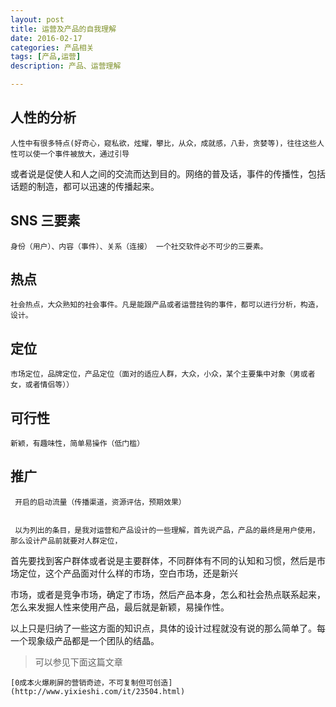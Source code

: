 ```yaml
---
layout: post
title: 运营及产品的自我理解
date: 2016-02-17
categories: 产品相关
tags: [产品,运营]
description: 产品、运营理解

---
```


## 人性的分析

	人性中有很多特点(好奇心，窥私欲，炫耀，攀比，从众，成就感，八卦，贪婪等)，往往这些人性可以使一个事件被放大，通过引导
或者说是促使人和人之间的交流而达到目的。网络的普及话，事件的传播性，包括话题的制造，都可以迅速的传播起来。

## SNS 三要素

	身份（用户）、内容（事件）、关系（连接） 一个社交软件必不可少的三要素。

## 热点

	社会热点，大众熟知的社会事件。凡是能跟产品或者运营挂钩的事件，都可以进行分析，构造，设计。

## 定位

	市场定位，品牌定位，产品定位（面对的适应人群，大众，小众，某个主要集中对象（男或者女，或者情侣等））

## 可行性

	新颖，有趣味性，简单易操作（低门槛）

## 推广

     开启的启动流量（传播渠道，资源评估，预期效果）
     

     以为列出的条目，是我对运营和产品设计的一些理解，首先说产品，产品的最终是用户使用，那么设计产品前就要对人群定位，

首先要找到客户群体或者说是主要群体，不同群体有不同的认知和习惯，然后是市场定位，这个产品面对什么样的市场，空白市场，还是新兴

市场，或者是竞争市场，确定了市场，然后产品本身，怎么和社会热点联系起来，怎么来发掘人性来使用产品，最后就是新颖，易操作性。

以上只是归纳了一些这方面的知识点，具体的设计过程就没有说的那么简单了。每一个现象级产品都是一个团队的结晶。


>可以参见下面这篇文章

    [0成本火爆刷屏的营销奇迹，不可复制但可创造](http://www.yixieshi.com/it/23504.html)